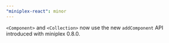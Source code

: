 ```yaml
---
"miniplex-react": minor
---
```


`<Component>` and `<Collection>` now use the new `addComponent` API introduced with miniplex 0.8.0.
